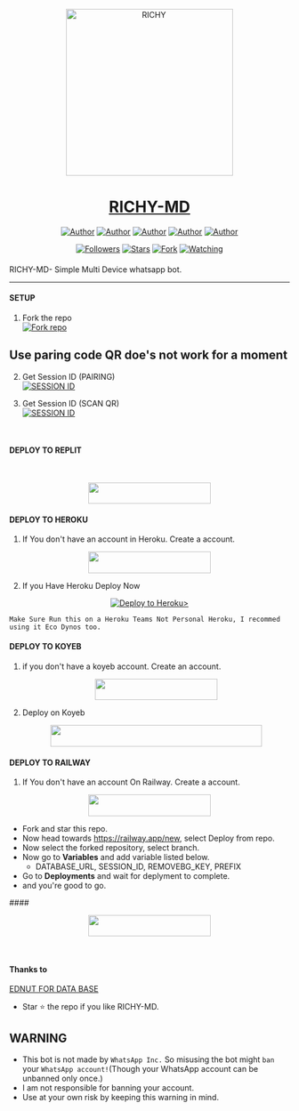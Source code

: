 <p align="center">  
  <a href="https://whatsapp.com/channel/0029VaWQOHsFSAsv3SD3dJ3a">
    <img alt="RICHY" height="300" src="https://telegra.ph/file/782e3cbe7c157e425e98a.jpg">
    <h1 align="center">RICHY-MD</h1>
  </a>
</p>
<p align="center">
<a href="https://github.com/GEEKMDXINC"><img title="Author" src="https://img.shields.io/badge/GEEKMDXINC-black?style=for-the-badge&logo=Github"></a> <a href="https://whatsapp.com/channel/0029VaWQOHsFSAsv3SD3dJ3a"><img title="Author" src="https://img.shields.io/badge/CHANNEL-black?style=for-the-badge&logo=whatsapp"></a> <a href="https://wa.me/237620857930"><img title="Author" src="https://img.shields.io/badge/CHAT US-black?style=for-the-badge&logo=whatsapp"></a>
<a href="https://chat.whatsapp.com/FRQiuFWlYJ3Jolx7OACtKo"><img title="Author" src="https://img.shields.io/badge/SUPPORT GC-black?style=for-the-badge&logo=whatsapp"></a>
<a href="https://t.me/@Ruben"><img    title="Author" src="https://img.shields.io/badge/CHAT ME-black?style=for-the-badge&logo=Telegram"></a>
<p/>
<p align="center">
<a href="https://github.com/GEEKMDXINC?tab=followers"><img title="Followers" src="https://img.shields.io/github/followers/GEEKMDXINC?label=Followers&style=social"></a>
<a href="https://github.com/GEEKMDXINC/Richy-MD/stargazers/"><img title="Stars" src="https://img.shields.io/github/stars/GEEKMDXINC/Richy-MD?&style=social"></a>
<a  href="https://github.com/GEEKMDXINC/Richy-MD/network/members"><img title="Fork" src="https://img.shields.io/github/forks/GEEKMDXINC/Richy-MD?style=social"></a>
<a href="https://github.com/GEEKMDXINC/Richy-MD/watchers"><img title="Watching" src="https://img.shields.io/github/watchers/GEEKMDINC/RICHY-MD?label=Watching&style=social"></a>
</p>

####  
RICHY-MD- Simple Multi Device whatsapp bot.

***

#### SETUP

1. Fork the repo
    <br>
<a href='https://github.com/GEEKMDXINC/Richy-MD/fork' target="_blank"><img alt='Fork repo' src='https://img.shields.io/badge/Fork Repo-100000?style=for-the-badge&logo=scan&logoColor=white&labelColor=black&color=black'/></a> <br>

<h2><strong>Use paring code QR doe's not work for a moment</strong></h2>

2. Get Session ID (PAIRING)
    <br>
<a href='' target="_blank"><img alt='SESSION ID' src='https://img.shields.io/badge/Session_id-100000?style=for-the-badge&logo=scan&logoColor=white&labelColor=green&color=green'/></a>


3. Get Session ID (SCAN QR)
    <br>
<a href='https://richy-md-qr.onrender.com' target="_blank"><img alt='SESSION ID' src='https://img.shields.io/badge/Session_id-100000?style=for-the-badge&logo=scan&logoColor=white&labelColor=black&color=black'/></a>
<br>

#### DEPLOY TO REPLIT


<br>

<p align="center"><a href="https://Replit.com"> <img src="https://img.shields.io/badge/Replit%20Deploy-yellow?style=for-the-badge&logo=Replit" width="220" height="38.45"/></a></p>



#### DEPLOY TO HEROKU

1. If You don't have an account in Heroku. Create a account.
    <br>
<p align="center"><a href="https://signup.heroku.com"> <img src="https://img.shields.io/badge/heroku%20Account-blue?style=for-the-badge&logo=heroku" width="220" height="38.45"/></a></p>

2. If you Have Heroku Deploy Now
    <br>
<p align="center"><a href="https://dashboard.heroku.com/new?template=https://github.com/GEEKMDXINC/Richy-MD"> <img src="https://www.herokucdn.com/deploy/button.svg" alt="Deploy to Heroku>"/></a></p>

```
Make Sure Run this on a Heroku Teams Not Personal Heroku, I recommed using it Eco Dynos too.
```

#### DEPLOY TO KOYEB

1. if you don't have a koyeb account. Create an account.
   <br>
   <p align="center"><a href="https://app.koyeb.com/auth/signup"> <img src="https://img.shields.io/badge/Koyeb account-black?style=for-the-badge&logo=koyeb" width="220" height="38.45"/></a></p>

2. Deploy on Koyeb
   <br>
   <p align="center"><a href="https://app.koyeb.com/apps/deploy?type=git&repository=github.com/GEEKMD099/Richy-MD&branch=main&env[SESSION_ID]&env[OWNER_NUMBER]=237620857930&env[MONGODB_URI]&&env[OWNER_NAME]=richy&env[KOYEB_API]&env[PREFIX]=.&env[WAPRESENCE]&env[AUTO_READ_STATUS]=false&env[DISABLE_PM]=false&env[PACK_AUTHER]=whatsapp+bot&env[PACK_NAME]=richy+MD&env[STYLE]=0&env[MODE]=private&env[READ_MESSAGE]=false&env[THEME]=Whatsappbot&env[WARN_COUNT]=3&env[BLOCK_JID]=null&env[TIME_ZONE]=Africa/Lagos&name=richy-md&env[KOYEB_NAME]=richy-md&env[SUDO]=null&env[THUMB_IMAGE]=https://telegra.ph/file/782e3cbe7c157e425e98a.jpg"> <img src="https://www.koyeb.com/static/images/deploy/button.svg" width="380" height="38.45""/></a></p>

#### DEPLOY TO RAILWAY

1. If You don't have an account On Railway. Create a account.
    <br>
<p align="center"><a href="https://railway.app"> <img src="https://img.shields.io/badge/RailWay%20Account-blue?style=for-the-badge&logo=Railway" width="220" height="38.45"/></a></p>

 - Fork and star this repo.
- Now head towards https://railway.app/new, select Deploy from repo.
- Now select the forked repository, select branch.
- Now go to <b>Variables</b> and add variable listed below.
   - DATABASE_URL, SESSION_ID, REMOVEBG_KEY, PREFIX
- Go to <b>Deployments</b> and wait for deplyment to complete.
- and you're good to go.
  <br>

####<p align="center"><a href="https://app.render.com/auth/signup"> <img src="https://img.shields.io/badge/renderaccount-black?style=for-the-badge&logo=render" width="220" height="38.45"/></a></p>
<br>

#### Thanks to 
[EDNUT FOR DATA BASE](HTTPS://github.com/Ednut001)
  

- Star ⭐ the repo if you like RICHY-MD.

   
## WARNING
- This bot is not made by `WhatsApp Inc.` So misusing the bot might `ban` your `WhatsApp account!`(Though your WhatsApp account can be unbanned only once.)
- I am not responsible for banning your account.
- Use at your own risk by keeping this warning in mind.
